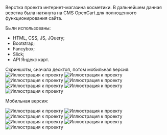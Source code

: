 Верстка проекта интернет-магазина косметики.
В дальнейшем данная верстка была натянута на CMS OpenCart для полноценного функционирования сайта.

Были использованы:

- HTML, CSS, JS, JQuery;
- Bootstrap;
- Fancybox;
- Slick;
- API Яндекс карт.

Скриншоты, сначала десктоп, потом мобильная версия:
![Иллюстрация к проекту](https://github.com/Papilele/e-kosmetika/blob/master/e_screen/1a.png)
![Иллюстрация к проекту](https://github.com/Papilele/e-kosmetika/blob/master/e_screen/2a.png)
![Иллюстрация к проекту](https://github.com/Papilele/e-kosmetika/blob/master/e_screen/3a.png)
![Иллюстрация к проекту](https://github.com/Papilele/e-kosmetika/blob/master/e_screen/4a.png)
![Иллюстрация к проекту](https://github.com/Papilele/e-kosmetika/blob/master/e_screen/5a.png)
![Иллюстрация к проекту](https://github.com/Papilele/e-kosmetika/blob/master/e_screen/6a.png)
![Иллюстрация к проекту](https://github.com/Papilele/e-kosmetika/blob/master/e_screen/6aa.png)

Мобильная версия:

![Иллюстрация к проекту](https://github.com/Papilele/e-kosmetika/blob/master/e_screen/1b.png)
![Иллюстрация к проекту](https://github.com/Papilele/e-kosmetika/blob/master/e_screen/2b.png)
![Иллюстрация к проекту](https://github.com/Papilele/e-kosmetika/blob/master/e_screen/3b.png)
![Иллюстрация к проекту](https://github.com/Papilele/e-kosmetika/blob/master/e_screen/4b.png)
![Иллюстрация к проекту](https://github.com/Papilele/e-kosmetika/blob/master/e_screen/5b.png)
![Иллюстрация к проекту](https://github.com/Papilele/e-kosmetika/blob/master/e_screen/6b.png)
![Иллюстрация к проекту](https://github.com/Papilele/e-kosmetika/blob/master/e_screen/6bb.png)

